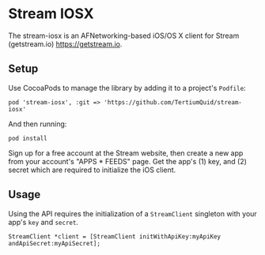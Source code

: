 # Stream IOSX

The stream-iosx is an AFNetworking-based iOS/OS X client for Stream (getstream.io) https://getstream.io.

## Setup 

Use CocoaPods to manage the library by adding it to a project's `Podfile`:

    pod 'stream-iosx', :git => 'https://github.com/TertiumQuid/stream-iosx'

And then running:

    pod install

Sign up for a free account at the Stream website, then create a new app from your account's "APPS * FEEDS" page. Get the app's (1) key, and (2) secret which are required to initialize the iOS client.

## Usage ##

Using the API requires the initialization of a `StreamClient` singleton with your app's `key` and `secret`.

    StreamClient *client = [StreamClient initWithApiKey:myApiKey andApiSecret:myApiSecret];

